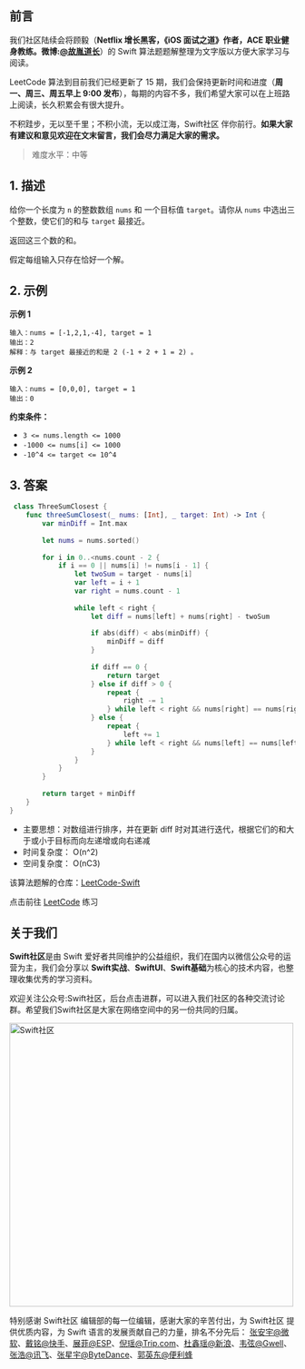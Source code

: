## 前言

我们社区陆续会将顾毅（**Netflix 增长黑客，《iOS 面试之道》作者，ACE 职业健身教练。微博:[@故胤道长](https://m.weibo.cn/u/1827884772 "@故胤道长")**）的 Swift 算法题题解整理为文字版以方便大家学习与阅读。

LeetCode 算法到目前我们已经更新了 15 期，我们会保持更新时间和进度（**周一、周三、周五早上 9:00 发布**），每期的内容不多，我们希望大家可以在上班路上阅读，长久积累会有很大提升。

不积跬步，无以至千里；不积小流，无以成江海，Swift社区 伴你前行。**如果大家有建议和意见欢迎在文末留言，我们会尽力满足大家的需求。**

> 难度水平：中等

## 1. 描述

给你一个长度为 `n` 的整数数组 `nums` 和 一个目标值 `target`。请你从 `nums` 中选出三个整数，使它们的和与 `target` 最接近。

返回这三个数的和。

假定每组输入只存在恰好一个解。


## 2. 示例

**示例 1**

```
输入：nums = [-1,2,1,-4], target = 1
输出：2
解释：与 target 最接近的和是 2 (-1 + 2 + 1 = 2) 。
```

**示例 2**

```
输入：nums = [0,0,0], target = 1
输出：0
```

**约束条件：**

  - `3 <= nums.length <= 1000`
  - `-1000 <= nums[i] <= 1000`
  - `-10^4 <= target <= 10^4`
  
## 3. 答案

```swift
 class ThreeSumClosest {
    func threeSumClosest(_ nums: [Int], _ target: Int) -> Int {
        var minDiff = Int.max
  
        let nums = nums.sorted()
  
        for i in 0..<nums.count - 2 {
            if i == 0 || nums[i] != nums[i - 1] {
                let twoSum = target - nums[i]
                var left = i + 1
                var right = nums.count - 1
      
                while left < right {
                    let diff = nums[left] + nums[right] - twoSum
        
                    if abs(diff) < abs(minDiff) {
                        minDiff = diff
                    }
        
                    if diff == 0 {
                        return target
                    } else if diff > 0 {
                        repeat {
                            right -= 1
                        } while left < right && nums[right] == nums[right + 1]
                    } else {
                        repeat {
                            left += 1
                        } while left < right && nums[left] == nums[left - 1]
                    }
                }
            }
        }
        
        return target + minDiff
    }
}
```

* 主要思想：对数组进行排序，并在更新 diff 时对其进行迭代，根据它们的和大于或小于目标而向左递增或向右递减
* 时间复杂度： O(n^2)
* 空间复杂度： O(nC3)

该算法题解的仓库：[LeetCode-Swift](https://github.com/soapyigu/LeetCode-Swift "LeetCode-Swift")

点击前往 [LeetCode](https://leetcode.com/problems/3sum-closest "LeetCode") 练习

## 关于我们

**Swift社区**是由 Swift 爱好者共同维护的公益组织，我们在国内以微信公众号的运营为主，我们会分享以 **Swift实战**、**SwiftUl**、**Swift基础**为核心的技术内容，也整理收集优秀的学习资料。

欢迎关注公众号:Swift社区，后台点击进群，可以进入我们社区的各种交流讨论群。希望我们Swift社区是大家在网络空间中的另一份共同的归属。

<img width="500" alt="Swift社区" src="https://user-images.githubusercontent.com/24238160/132703149-34121c6c-fd18-491c-a697-58a0fabf3060.png">

特别感谢 Swift社区 编辑部的每一位编辑，感谢大家的辛苦付出，为 Swift社区 提供优质内容，为 Swift 语言的发展贡献自己的力量，排名不分先后：
[张安宇@微软](https://blog.csdn.net/mobanchengshuang "张安宇")、[戴铭@快手](https://ming1016.github.io "戴铭")、[展菲@ESP](https://github.com/fanbaoying "展菲")、[倪瑶@Trip.com](https://github.com/niyaoyao "倪瑶")、[杜鑫瑶@新浪](https://weibo.com/u/3878455011 "杜鑫瑶")、[韦弦@Gwell](https://www.jianshu.com/u/855d6ea2b3d1 "韦弦")、[张浩@讯飞](https://github.com/zhanghao19920218 "张浩")、[张星宇@ByteDance](https://github.com/bestswifter "张星宇")、[郭英东@便利蜂](https://github.com/EmingK "郭英东")

